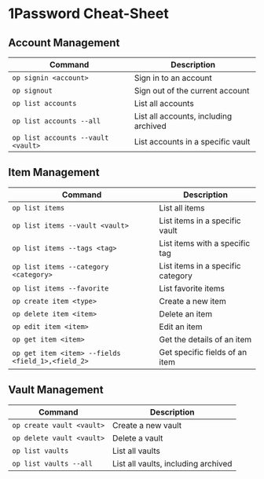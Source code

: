 # 1Password Cheat-Sheet

## Account Management

| Command | Description |
| --- | --- |
| `op signin <account>` | Sign in to an account |
| `op signout` | Sign out of the current account |
| `op list accounts` | List all accounts |
| `op list accounts --all` | List all accounts, including archived |
| `op list accounts --vault <vault>` | List accounts in a specific vault |

## Item Management

| Command | Description |
| --- | --- |
| `op list items` | List all items |
| `op list items --vault <vault>` | List items in a specific vault |
| `op list items --tags <tag>` | List items with a specific tag |
| `op list items --category <category>` | List items in a specific category |
| `op list items --favorite` | List favorite items |
| `op create item <type>` | Create a new item |
| `op delete item <item>` | Delete an item |
| `op edit item <item>` | Edit an item |
| `op get item <item>` | Get the details of an item |
| `op get item <item> --fields <field_1>,<field_2>` | Get specific fields of an item |

## Vault Management

| Command | Description |
| --- | --- |
| `op create vault <vault>` | Create a new vault |
| `op delete vault <vault>` | Delete a vault |
| `op list vaults` | List all vaults |
| `op list vaults --all` | List all vaults, including archived |